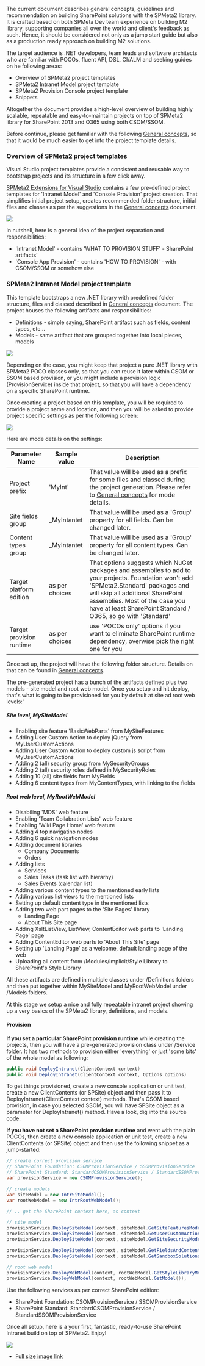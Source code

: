 ﻿---
Title: Intranet Model Project Template
Order: 300
TileLink: true
TileLinkOrder: 30
---

The current document describes general concepts, guidelines and recommendation on building SharePoint solutions with the SPMeta2 library. It is crafted based on both SPMeta Dev team experience on building M2 library, supporting companies all over the world and client's feedback as such. Hence, it should be considered not only as a jump start guide but also as a production ready approach on building M2 solutions.

The target audience is .NET developers, team leads and software architects who are familiar with POCOs, fluent API, DSL, CI/ALM and seeking guides on he following areas:

* Overview of SPMeta2 project templates
* SPMeta2 Intranet Model project template
* SPMeta2 Provision Console project template
* Snippets

Altogether the document provides a high-level overview of building highly scalable, repeatable and easy-to-maintain projects on top of SPMeta2 library for SharePoint 2013 and O365 using both CSOM/SSOM.

Before continue, please get familiar with the following [General concepts](https://github.com/SubPointSolutions/spmeta2-vsixextensions/wiki/General-concepts), so that it would be much easier to get into the project template details.

### Overview of SPMeta2 project templates
Visual Studio project templates provide a consistent and reusable way to bootstrap projects and its structure in a few click away. 

[SPMeta2 Extensions for Visual Studio]("https://github.com/SubPointSolutions/spmeta2-vsixextensions") contains a few pre-defined project templates for 'Intranet Model' and 'Console Provision' project creation. That simplifies initial project setup, creates recommended folder structure, initial files and classes as per the suggestions in the [General concepts](https://github.com/SubPointSolutions/spmeta2-vsixextensions/wiki/General-concepts) document.

![](https://raw.githubusercontent.com/SubPointSolutions/spmeta2-vsixextensions/dev/SPMeta2.VsixExtensions.Docs/Resources/M2-project-templates/M2NewProjectWizard.png)

In nutshell, here is a general idea of the project separation and responsibilities:
* 'Intranet Model' - contains 'WHAT TO PROVISION STUFF' - SharePoint artifacts' 
* 'Console App Provision' - contains 'HOW TO PROVISION' - with CSOM/SSOM or somehow else

### SPMeta2 Intranet Model project template
This template bootstraps a new .NET library with predefined folder structure, files and classed described in [General concepts](https://github.com/SubPointSolutions/spmeta2-vsixextensions/wiki/General-concepts) document. The project houses the following artifacts and responsibilities:
* Definitions  - simple saying, SharePoint artifact such as fields, content types, etc...
* Models - same artifact that are grouped together into local pieces, models

![](https://raw.githubusercontent.com/SubPointSolutions/spmeta2-vsixextensions/dev/SPMeta2.VsixExtensions.Docs/Resources/M2-project-templates/M2ModelProjectExpanded.png)

Depending on the case, you might keep that project a pure .NET library with SPMeta2 POCO classes only, so that you can reuse it later within CSOM or SSOM based provision, or you might include a provision logic (ProvisionService) inside that project, so that you will have a dependency on a specific SharePoint runtime.

Once creating a project based on this template, you will be required to provide a project name and location, and then you will be asked to provide project specific settings as per the following screen:

![](https://raw.githubusercontent.com/SubPointSolutions/spmeta2-vsixextensions/dev/SPMeta2.VsixExtensions.Docs/Resources/M2-project-templates/M2NewProjectWizard.Runtime.png)

Here are mode details on the settings:

|Parameter Name  	|  Sample value	|  Description |
|-------------	|-------------	|-------------	|
|Project prefix  	|   'MyInt'	| That value will be used as a prefix for some files and classed during the project generation. Please refer to [General concepts](https://github.com/SubPointSolutions/spmeta2-vsixextensions/wiki/General-concepts) for mode details.|
|Site fields group | _MyIntantet | That value will be used as a 'Group' property for all fields. Can be changed later.|
|Content types group | _MyIntantet | That value will be used as a 'Group' property for all content types. Can be changed later.|
|Target platform edition | as per choices | That options suggests which NuGet packages and assemblies to add to your projects. Foundation won't add 'SPMeta2.Standard' packages and will skip all additional SharePoint assemblies. Most of the case you have at least SharePoint Standard / O365, so go with 'Standard'|
|Target provision runtime | as per choices  |  use 'POCOs only' options if you want to eliminate SharePoint runtime dependency, overwise pick the right one for you|

Once set up, the project will have the following folder structure. Details on that can be found in [General concepts](https://github.com/SubPointSolutions/spmeta2-vsixextensions/wiki/General-concepts).

The pre-generated project has a bunch of the artifacts defined plus two models - site model and root web model. Once you setup and hit deploy, that's what is going to be provisioned for you by default at site ad root web levels:'

##### Site level, MySiteModel
* Enabling site feature 'BasicWebParts' from MySiteFeatures
* Adding User Custom Action to deploy jQuery from MyUserCustomActions
* Adding User Custom Action to deploy custom js script from MyUserCustomActions
* Adding 2 (all) security group from MySecurityGroups
* Adding 2 (all) security roles defined in MySecurityRoles
* Adding 10 (all) site fields form MyFields
* Adding 6 content types from MyContentTypes, with linking to the fields

##### Root web level, MyRootWebModel
* Disabiling 'MDS' web feature
* Enabling 'Team Collabration Lists' web feature
* Enabling 'Wiki Page Home' web feature
* Adding 4 top navigatino nodes
* Adding 6 quick navigation nodes
* Adding document libraries
    * Company Documents
    * Orders
* Adding lists
    * Services
    * Sales Tasks (task list with hierarhy)
    * Sales Events (calendar list)
* Adding various content types to the mentioned early lists
* Adding various list views to the mentioned lists
* Setting up default content type in the mentioned lists
* Adding two web part pages to the 'Site Pages' library
    * Landing Page
    * About This Site page
* Adding XsltListView, ListView, ContentEditor web parts to 'Landing Page' page
* Adding ContentEditor web parts to 'About This Site' page
* Setting up 'Landing Page' as a welcome, default landing page of the web
* Uploading all content from /Modules/Implicit/Style Library to SharePoint's Style Library

All these artifacts are defined in multiple classes under /Definitions folders and then put together within MySiteModel and MyRootWebModel under /Models folders.

At this stage we setup a nice and fully repeatable intranet project showing up a very basics of the SPMeta2 library, definitions, and models. 

#### Provision
**If you set a particular SharePoint provision runtime** while creating the projects, then you will have a pre-generated provision class under /Service folder. It has two methods to provision either 'everything' or just 'some bits' of the whole model as following:

```cs
public void DeployIntranet(ClientContext context)
public void DeployIntranet(ClientContext context, Options options)
```

To get things provisioned, create a new console application or unit test, create a new ClientContents (or SPSite) object and then pass it to DeployIntranet(ClientContext context) methods. That's CSOM based provision, in case you selected SSOM, you will have SPSite object as a parameter for DeployIntranet() method. Have a look, dig into the source code.

**If you have not set a SharePoint provision runtime** and went with the plain POCOs, then create a new console application or unit test, create a new ClientContents (or SPSite) object and then use the following snippet as a jump-started:

```cs
// create correct provision service
// SharePoint Foundation: CSOMProvisionService / SSOMProvisionService
// SharePoint Standard: StandardCSOMProvisionService / StandardSSOMProvisionService
var provisionService = new CSOMProvisionService(); 

// create models
var siteModel = new IntrSiteModel();
var rootWebModel = new IntrRootWebModel();

// .. get the SharePoint context here, as context

// site model
provisionService.DeploySiteModel(context, siteModel.GetSiteFeaturesModel());
provisionService.DeploySiteModel(context, siteModel.GetUserCustomActionModel());
provisionService.DeploySiteModel(context, siteModel.GetSiteSecurityModel());

provisionService.DeploySiteModel(context, siteModel.GetFieldsAndContentTypesModel());
provisionService.DeploySiteModel(context, siteModel.GetSandboxSolutionsModel());

// root web model
provisionService.DeployWebModel(context, rootWebModel.GetStyleLibraryModel());
provisionService.DeployWebModel(context, rootWebModel.GetModel());

```

Use the following services as per correct SharePoint edition:
* SharePoint Foundation: CSOMProvisionService / SSOMProvisionService
* SharePoint Standard: StandardCSOMProvisionService / StandardSSOMProvisionService

Once all setup, here is a your first, fantastic, ready-to-use SharePoint Intranet build on top of SPMeta2. Enjoy!

![](https://raw.githubusercontent.com/SubPointSolutions/spmeta2-vsixextensions/dev/SPMeta2.VsixExtensions.Docs/Resources/M2-project-templates/M2.MyIntranet.Full.png)

* [Full size image link](https://raw.githubusercontent.com/SubPointSolutions/spmeta2-vsixextensions/dev/SPMeta2.VsixExtensions.Docs/Resources/M2-project-templates/M2.MyIntranet.Full.png)
